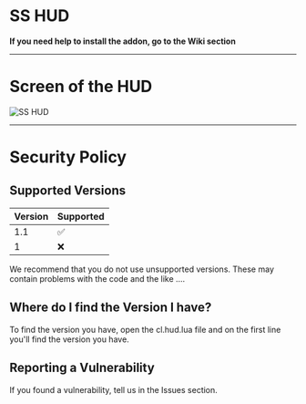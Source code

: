 # SS HUD

**If you need help to install the addon, go to the Wiki section**

***

# Screen of the HUD
![SS HUD](https://steamuserimages-a.akamaihd.net/ugc/1649965854350144482/11310F7DA9922B0AF0B8D4E8E2712489DE2EC1B2/)

***

# Security Policy

## Supported Versions

| Version | Supported          |
| ------- | ------------------ |
| 1.1     | :white_check_mark: |
| 1       | :x:                |

We recommend that you do not use unsupported versions. These may contain problems with the code and the like ....

## Where do I find the Version I have?

To find the version you have, open the cl.hud.lua file and on the first line you'll find the version you have.

## Reporting a Vulnerability

If you found a vulnerability, tell us in the Issues section.

